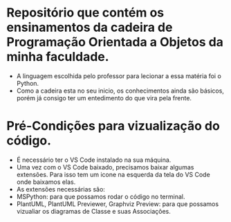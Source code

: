 # Repositório que contém os ensinamentos da cadeira de Programação Orientada a Objetos da minha faculdade.

- A linguagem escolhida pelo professor para lecionar a essa matéria foi o Python.
- Como a cadeira esta no seu inicio, os conhecimentos ainda são básicos, porém já consigo ter um entedimento do que vira pela frente.

# Pré-Condições para vizualização do código.
- É necessário ter o VS Code instalado na sua máquina.
- Uma vez com o VS Code baixado, precisamos baixar algumas extensões. Para isso tem um icone na esquerda da tela do VS Code onde baixamos elas.
- As extensões necessárias são:
- MSPython: para que possamos rodar o código no terminal.
- PlantUML, PlantUML Previewer, Graphviz Preview: para que possamos vizualiar os diagramas de Classe e suas Associações.
